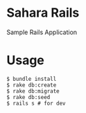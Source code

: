 Sahara Rails
============

Sample Rails Application

# Usage

```
$ bundle install
$ rake db:create
$ rake db:migrate
$ rake db:seed
$ rails s # for dev
```
